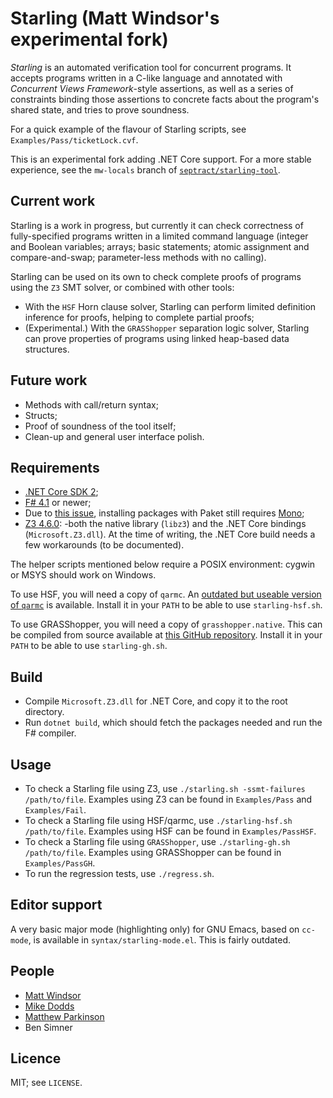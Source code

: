 # Starling (Matt Windsor's experimental fork)

_Starling_ is an automated verification tool for concurrent programs.
It accepts programs written in a C-like language and annotated with
_Concurrent Views Framework_-style assertions, as well as a series
of constraints binding those assertions to concrete facts about the
program's shared state, and tries to prove soundness.

For a quick example of the flavour of Starling scripts, see
`Examples/Pass/ticketLock.cvf`.

This is an experimental fork adding .NET Core support.  For a more stable
experience, see the `mw-locals` branch of
[`septract/starling-tool`](https://github.com/septract/starling-tool).

## Current work

Starling is a work in progress, but currently it can check
correctness of fully-specified programs written in a limited command
language (integer and Boolean variables; arrays; basic statements; atomic
assignment and compare-and-swap; parameter-less methods with no
calling).

Starling can be used on its own to check complete proofs of programs
using the `Z3` SMT solver, or combined with other tools:

* With the `HSF` Horn clause solver, Starling can perform limited definition
  inference for proofs, helping to complete partial proofs;
* (Experimental.)  With the `GRASShopper` separation logic solver, Starling can
  prove properties of programs using linked heap-based data structures.

## Future work

* Methods with call/return syntax;
* Structs;
* Proof of soundness of the tool itself;
* Clean-up and general user interface polish.

## Requirements

- [.NET Core SDK 2](https://www.microsoft.com/net/learn/get-started/);
- [F# 4.1](http://fsharp.org) or newer;
- Due to [this issue](https://github.com/fsprojects/Paket/issues/2875),
  installing packages with Paket still requires
  [Mono](http://www.mono-project.com);
- [Z3 4.6.0](http://z3prover.github.io): -both the native library (`libz3`) and the .NET Core bindings
  (`Microsoft.Z3.dll`).  At the time of writing, the .NET Core build needs a
  few workarounds (to be documented).

The helper scripts mentioned below require a POSIX environment:
cygwin or MSYS should work on Windows.

To use HSF, you will need a copy of `qarmc`.  An [outdated but
useable version of `qarmc`](https://www7.in.tum.de/~popeea/research/synthesis/)
is available.  Install it in your `PATH` to be able to use
`starling-hsf.sh`.

To use GRASShopper, you will need a copy of `grasshopper.native`.
This can be compiled from source available at
[this GitHub repository](https://github.com/wies/grasshopper).  Install it
in your `PATH` to be able to use `starling-gh.sh`.

## Build

- Compile `Microsoft.Z3.dll` for .NET Core, and copy it to the root directory.
- Run `dotnet build`, which should fetch the packages needed and run the F#
  compiler.

## Usage

* To check a Starling file using Z3, use `./starling.sh -ssmt-failures /path/to/file`.
  Examples using Z3 can be found in `Examples/Pass` and `Examples/Fail`.
* To check a Starling file using HSF/qarmc, use `./starling-hsf.sh /path/to/file`.
  Examples using HSF can be found in `Examples/PassHSF`.
* To check a Starling file using `GRASShopper`, use `./starling-gh.sh /path/to/file`.
  Examples using GRASShopper can be found in `Examples/PassGH`.
* To run the regression tests, use `./regress.sh`.

## Editor support

A very basic major mode (highlighting only) for GNU Emacs, based on `cc-mode`,
is available in `syntax/starling-mode.el`.  This is fairly outdated.

## People

* [Matt Windsor](https://www-users.cs.york.ac.uk/~mbw500/)
* [Mike Dodds](https://www-users.cs.york.ac.uk/~miked/)
* [Matthew Parkinson](http://research.microsoft.com/en-us/people/mattpark/)
* Ben Simner

## Licence

MIT; see `LICENSE`.
